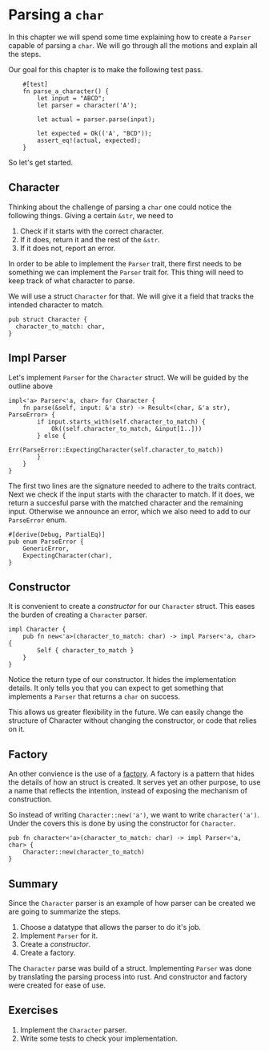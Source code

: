 # Parsing a `char`
In this chapter we will spend some time explaining how to create a `Parser`
capable of parsing a `char`. We will go through all the motions and explain
all the steps.

Our goal for this chapter is to make the following test pass.

```
    #[test]
    fn parse_a_character() {
        let input = "ABCD";
        let parser = character('A');

        let actual = parser.parse(input);

        let expected = Ok(('A', "BCD"));
        assert_eq!(actual, expected);
    }
```

So let's get started.

## Character
Thinking about the challenge of parsing a `char` one could notice the following
things. Giving a certain `&str`, we need to

1. Check if it starts with the correct character.
2. If it does, return it and the rest of the `&str`.
3. If it does not, report an error.

In order to be able to implement the `Parser` trait, there first needs to be
something we can implement the `Parser` trait for. This thing will need to keep
track of what character to parse.

We will use a struct `Character` for that. We will give it a field that tracks
the intended character to match.

```
pub struct Character {
  character_to_match: char,
}
```

## Impl Parser
Let's implement `Parser` for the `Character` struct. We will be guided by the outline above

```
impl<'a> Parser<'a, char> for Character {
    fn parse(&self, input: &'a str) -> Result<(char, &'a str), ParseError> {
        if input.starts_with(self.character_to_match) {
            Ok((self.character_to_match, &input[1..]))
        } else {
            Err(ParseError::ExpectingCharacter(self.character_to_match))
        }
    }
}
```

The first two lines are the signature needed to adhere to the traits contract.
Next we check if the input starts with the character to match. If it does, we
return a succesful parse with the matched character and the remaining input.
Otherwise we announce an error, which we also need to add to our `ParseError`
enum.

```
#[derive(Debug, PartialEq)]
pub enum ParseError {
    GenericError,
    ExpectingCharacter(char),
}
```

## Constructor
It is convenient to create a _constructor_ for our `Character` struct. This eases the
burden of creating a `Character` parser.

```
impl Character {
    pub fn new<'a>(character_to_match: char) -> impl Parser<'a, char> {
        Self { character_to_match }
    }
}
```

Notice the return type of our constructor. It hides the implementation details.
It only tells you that you can expect to get something that implements a `Parser`
that returns a `char` on success.

This allows us greater flexibility in the future. We can easily change the structure
of Character without changing the constructor, or code that relies on it.

## Factory
An other convience is the use of a [factory][]. A factory is a pattern that hides the
details of how an struct is created. It serves yet an other purpose, to use a name that
reflects the intention, instead of exposing the mechanism of construction.

So instead of writing `Character::new('a')`, we want to write `character('a')`. Under
the covers this is done by using the constructor for `Character`.

```
pub fn character<'a>(character_to_match: char) -> impl Parser<'a, char> {
    Character::new(character_to_match)
}
```

## Summary
Since the `Character` parser is an example of how parser can be created we are going to
summarize the steps.

1. Choose a datatype that allows the parser to do it's job.
2. Implement `Parser` for it.
3. Create a _constructor_.
4. Create a factory.

The `Character` parse was build of a struct. Implementing `Parser` was done by translating
the parsing process into rust. And constructor and factory were created for ease of use.

## Exercises
1. Implement the `Character` parser.
2. Write some tests to check your implementation.

[factory]: https://en.wikipedia.org/wiki/Factory_method_pattern